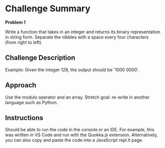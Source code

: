 # Challenge Summary
**Problem 1**

Write a function that takes in an integer and returns its binary representation in string form. Separate the nibbles with a space every four characters (from right to left).

## Challenge Description
Example: Given the integer 128, the output should be '1000 0000'.

## Approach
Use the modulo operator and an array. Stretch goal: re-write in another language such as Python.

## Instructions
Should be able to run the code in the console or an IDE. For example, this was written in VS Code and run with the Quokka.js extension. Alternatively, you can also copy and paste the code into a JavaScript repl.it page.